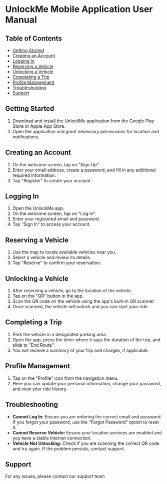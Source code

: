# UnlockMe Mobile Application User Manual

## Table of Contents

- [Getting Started](#getting-started)
- [Creating an Account](#creating-an-account)
- [Logging In](#logging-in)
- [Reserving a Vehicle](#reserving-a-vehicle)
- [Unlocking a Vehicle](#unlocking-a-vehicle)
- [Completing a Trip](#completing-a-trip)
- [Profile Management](#profile-management)
- [Troubleshooting](#troubleshooting)
- [Support](#support)

## Getting Started

1. Download and install the UnlockMe application from the Google Play Store or Apple App Store.
2. Open the application and grant necessary permissions for location and notifications.

## Creating an Account

1. On the welcome screen, tap on "Sign Up".
2. Enter your email address, create a password, and fill in any additional required information.
3. Tap "Register" to create your account.

## Logging In

1. Open the UnlockMe app.
2. On the welcome screen, tap on "Log In".
3. Enter your registered email and password.
4. Tap "Sign In" to access your account.

## Reserving a Vehicle

1. Use the map to locate available vehicles near you.
2. Select a vehicle and review its details.
3. Tap "Reserve" to confirm your reservation.

## Unlocking a Vehicle

1. After reserving a vehicle, go to the location of the vehicle.
2. Tap on the "QR" button in the app.
3. Scan the QR code on the vehicle using the app's built-in QR scanner.
4. Once scanned, the vehicle will unlock and you can start your ride.

## Completing a Trip

1. Park the vehicle in a designated parking area.
2. Open the app, press the timer where it says the duration of the trip, and slide to "End Route".
3. You will receive a summary of your trip and charges, if applicable.

## Profile Management

1. Tap on the "Profile" icon from the navigation menu.
2. Here you can update your personal information, change your password, and view your ride history.

## Troubleshooting

- **Cannot Log In:** Ensure you are entering the correct email and password. If you forgot your password, use the "Forgot Password" option to reset it.
- **Cannot Reserve Vehicle:** Ensure your location services are enabled and you have a stable internet connection.
- **Vehicle Not Unlocking:** Check if you are scanning the correct QR code and try again. If the problem persists, contact support.

## Support

For any issues, please contact our support team
